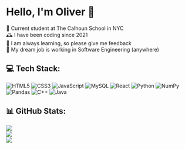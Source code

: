 # Hello, I'm Oliver 👋

🏫 Current student at The Calhoun School in NYC<br/>
🕰️ I have been coding since 2021<br/>
🧠 I am always learning, so please give me feedback<br/>
💭 My dream job is working in Software Engineering (anywhere)<br/>

## 💻 Tech Stack:
![HTML5](https://img.shields.io/badge/html5-%23E34F26.svg?style=for-the-badge&logo=html5&logoColor=white) ![CSS3](https://img.shields.io/badge/css3-%231572B6.svg?style=for-the-badge&logo=css3&logoColor=white) ![JavaScript](https://img.shields.io/badge/javascript-%23323330.svg?style=for-the-badge&logo=javascript&logoColor=%23F7DF1E) ![MySQL](https://img.shields.io/badge/mysql-4479A1.svg?style=for-the-badge&logo=mysql&logoColor=white) ![React](https://img.shields.io/badge/react-%2320232a.svg?style=for-the-badge&logo=react&logoColor=%2361DAFB) ![Python](https://img.shields.io/badge/python-3670A0?style=for-the-badge&logo=python&logoColor=ffdd54) ![NumPy](https://img.shields.io/badge/numpy-%23013243.svg?style=for-the-badge&logo=numpy&logoColor=white) ![Pandas](https://img.shields.io/badge/pandas-%23150458.svg?style=for-the-badge&logo=pandas&logoColor=white) ![C++](https://img.shields.io/badge/c++-%2300599C.svg?style=for-the-badge&logo=c%2B%2B&logoColor=white) ![Java](https://img.shields.io/badge/java-%23ED8B00.svg?style=for-the-badge&logo=openjdk&logoColor=white)
## 📊 GitHub Stats:
![](https://github-readme-stats.vercel.app/api?username=oliverpoole09&theme=dark&hide_border=false&include_all_commits=false&count_private=false)<br/>
![](https://nirzak-streak-stats.vercel.app/?user=oliverpoole09&theme=dark&hide_border=false)<br/>
![](https://github-readme-stats.vercel.app/api/top-langs/?username=oliverpoole09&theme=dark&hide_border=false&include_all_commits=false&count_private=false&layout=compact)
